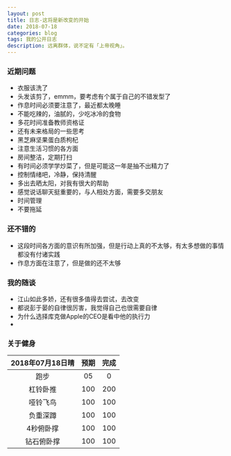 ```yaml
---
layout: post
title: 日志-这将是新改变的开始
date: 2018-07-18
categories: blog
tags: 我的公开日志
description: 远离群体，说不定有「上帝视角」。
---
```


### 近期问题
- 衣服该洗了
- 头发该剪了，emmm，要考虑有个属于自己的不错发型了
- 作息时间必须要注意了，最近都太晚睡
- 不能吃辣的，油腻的，少吃冰冷的食物
- 多花时间准备教师资格证
- 还有未来格局的一些思考
- 黑芝麻坚果蛋白质枸杞
- 注意生活习惯的各方面
- 房间整洁，定期打扫
- 有时间必须学学炒菜了，但是可能这一年是抽不出精力了
- 控制情绪吧，冷静，保持清醒
- 多出去晒太阳，对我有很大的帮助
- 感觉说话聊天挺重要的，与人相处方面，需要多交朋友
- 时间管理
- 不要拖延

### 还不错的
- 这段时间各方面的意识有所加强，但是行动上真的不太够，有太多想做的事情都没有付诸实践
- 作息方面在注意了，但是做的还不太够

### 我的随谈
- 江山如此多娇，还有很多值得去尝试，去改变
- 都说彭于晏的自律很厉害，我觉得自己也很需要自律
- 为什么选择库克做Apple的CEO是看中他的执行力
-

### 关于健身



|2018年07月18日晴|预期|完成|  
|:---:|:---:|:---:|  
|跑步|05|0|
|杠铃卧推|100|200|
|哑铃飞鸟|100|100|
|负重深蹲|100|100|
|4秒俯卧撑|100|100|
|钻石俯卧撑|100|100|
